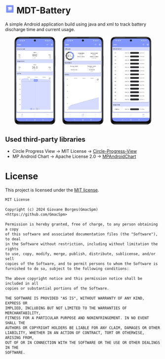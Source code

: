 # <img src="https://raw.githubusercontent.com/GmacSpm/MDT-Battery/main/app/src/main/res/mipmap-hdpi/ic_launcher.webp" alt="Meter page" width="30"/> MDT-Battery
A simple Android application build using java and xml to track battery discharge time and current usage.
<p align="center">  
  <img src="app/src/main/res/raw/image_meter.png" alt="Meter page" width="30%"/>  
  <img src="app/src/main/res/raw/image_general.png" alt="General page" width="30%"/>  
  <img src="app/src/main/res/raw/image_list.png" alt="List page" width="30%"/>  
</p>  


## Used third-party libraries

- Circle Progress View -> MIT License -> [Circle-Progress-View](https://github.com/jakob-grabner/Circle-Progress-View?tab=MIT-1-ov-file)
- MP Android Chart -> Apache License 2.0 -> [MPAndroidChart](https://github.com/PhilJay/MPAndroidChart?tab=License-1-ov-file)

# License
This project is licensed under the [MIT license](https://opensource.org/license/mit).
```  
MIT License   
  
Copyright (c) 2024 Giovane Borges(GmacSpm) <https://github.com/GmacSpm>  
  
Permission is hereby granted, free of charge, to any person obtaining a copy  
of this software and associated documentation files (the "Software"), to deal  
in the Software without restriction, including without limitation the rights  
to use, copy, modify, merge, publish, distribute, sublicense, and/or sell  
copies of the Software, and to permit persons to whom the Software is  
furnished to do so, subject to the following conditions:  
  
The above copyright notice and this permission notice shall be included in all  
copies or substantial portions of the Software.  
  
THE SOFTWARE IS PROVIDED "AS IS", WITHOUT WARRANTY OF ANY KIND, EXPRESS OR  
IMPLIED, INCLUDING BUT NOT LIMITED TO THE WARRANTIES OF MERCHANTABILITY,  
FITNESS FOR A PARTICULAR PURPOSE AND NONINFRINGEMENT. IN NO EVENT SHALL THE  
AUTHORS OR COPYRIGHT HOLDERS BE LIABLE FOR ANY CLAIM, DAMAGES OR OTHER  
LIABILITY, WHETHER IN AN ACTION OF CONTRACT, TORT OR OTHERWISE, ARISING FROM,  
OUT OF OR IN CONNECTION WITH THE SOFTWARE OR THE USE OR OTHER DEALINGS IN THE  
SOFTWARE.  
```
